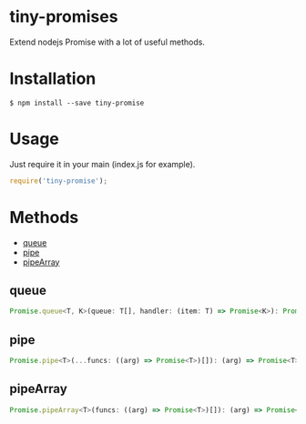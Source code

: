 # tiny-promises
Extend nodejs Promise with a lot of useful methods.
# Installation
`$ npm install --save tiny-promise`
# Usage
Just require it in your main (index.js for example).
```javascript
require('tiny-promise');
```
# Methods
- [queue](#queue)
- [pipe](#pipe)
- [pipeArray](#pipearray)
## queue
```javascript
Promise.queue<T, K>(queue: T[], handler: (item: T) => Promise<K>): Promise<K[]>
``` 
## pipe
```javascript
Promise.pipe<T>(...funcs: ((arg) => Promise<T>)[]): (arg) => Promise<T>
```
## pipeArray
```javascript 
Promise.pipeArray<T>(funcs: ((arg) => Promise<T>)[]): (arg) => Promise<T>
```
